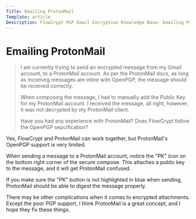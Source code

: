 ```yaml
---
Title: Emailing ProtonMail
Template: article
Description: FlowCrypt PGP Email Encryption Knowledge Base: Emailing ProtonMail
---
```


# Emailing ProtonMail

> I am currently trying to send an encrypted message from my Gmail account, to a ProtonMail account.
> As per the ProtonMail docs, as long as incoming messages are inline with OpenPGP, the message should be received correctly.
>
> When composing the message, I had to manually add the Public Key for my ProtonMail account. I received the message, all right, however, it was not decrypted by my ProtonMail client.
>
> Have you had any experience with ProtonMail? Does FlowCrypt follow the OpenPGP sepcification?

Yes, FlowCrypt and ProtonMail can work together, but ProtonMail's OpenPGP support is very limited.

When sending a message to a ProtonMail account, notice the "PK" icon on the bottom right corner of the secure compose. This attaches a public key to the message, and it will get ProtonMail confused.

If you make sure the "PK" button is not highlighted in blue when sending, ProtonMail should be able to digest the message properly.

There may be other complications when it comes to encrypted attachments. Except the poor PGP support, I think ProtonMail is a great concept, and I hope they fix these things.

